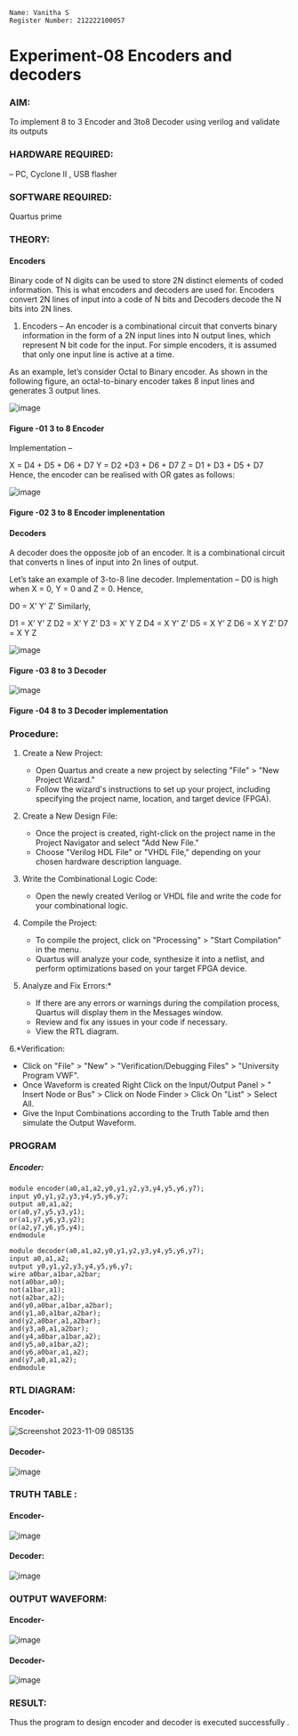 ```
Name: Vanitha S
Register Number: 212222100057
```
# Experiment-08 Encoders and decoders 
### AIM: 
To implement 8 to 3 Encoder and  3to8 Decoder using verilog and validate its outputs
### HARDWARE REQUIRED: 
– PC, Cyclone II , USB flasher
### SOFTWARE REQUIRED:  
Quartus prime
### THEORY:

#### Encoders
Binary code of N digits can be used to store 2N distinct elements of coded information. This is what encoders and decoders are used for. Encoders convert 2N lines of input into a code of N bits and Decoders decode the N bits into 2N lines.

1. Encoders –
An encoder is a combinational circuit that converts binary information in the form of a 2N input lines into N output lines, which represent N bit code for the input. For simple encoders, it is assumed that only one input line is active at a time.

As an example, let’s consider Octal to Binary encoder. As shown in the following figure, an octal-to-binary encoder takes 8 input lines and generates 3 output lines.

![image](https://user-images.githubusercontent.com/36288975/171543588-bc0746df-a173-4b35-989e-5fb7d385fe8a.png)
#### Figure -01 3 to 8 Encoder 


Implementation –

X = D4 + D5 + D6 + D7
Y = D2 +D3 + D6 + D7
Z = D1 + D3 + D5 + D7 
Hence, the encoder can be realised with OR gates as follows:


![image](https://user-images.githubusercontent.com/36288975/171543740-68403b82-aa93-4c98-9343-f32b14885a2e.png)
#### Figure -02 3 to 8 Encoder implenentation 

 #### Decoders 
A decoder does the opposite job of an encoder. It is a combinational circuit that converts n lines of input into 2n lines of output.

Let’s take an example of 3-to-8 line decoder.
Implementation –
D0 is high when X = 0, Y = 0 and Z = 0. Hence,

D0 = X’ Y’ Z’ 
Similarly,

D1 = X’ Y’ Z
D2 = X’ Y Z’
D3 = X’ Y Z
D4 = X Y’ Z’
D5 = X Y’ Z
D6 = X Y Z’
D7 = X Y Z 


![image](https://user-images.githubusercontent.com/36288975/171543978-ee2d0671-2846-40a1-8705-507fd6287a49.png)
#### Figure -03 8 to 3 Decoder 



![image](https://user-images.githubusercontent.com/36288975/171543866-5a6eace6-8683-49d7-9c4f-a7cb30ec3035.png)
#### Figure -04 8 to 3 Decoder implementation 

### Procedure:
1. Create a New Project:
   - Open Quartus and create a new project by selecting "File" > "New Project Wizard."
   - Follow the wizard's instructions to set up your project, including specifying the project name, location, and target device (FPGA).

2. Create a New Design File:
   - Once the project is created, right-click on the project name in the Project Navigator and select "Add New File."
   - Choose "Verilog HDL File" or "VHDL File," depending on your chosen hardware description language.

3. Write the Combinational Logic Code:
   - Open the newly created Verilog or VHDL file and write the code for your combinational logic.
     
4. Compile the Project:
   - To compile the project, click on "Processing" > "Start Compilation" in the menu.
   - Quartus will analyze your code, synthesize it into a netlist, and perform optimizations based on your target FPGA device.

5. Analyze and Fix Errors:*
   - If there are any errors or warnings during the compilation process, Quartus will display them in the Messages window.
   - Review and fix any issues in your code if necessary.
   - View the RTL diagram.

6.*Verification:
   - Click on "File" > "New" > "Verification/Debugging Files" > "University Program VWF".
   - Once Waveform is created Right Click on the Input/Output Panel > " Insert Node or Bus" > Click on Node Finder > Click On "List" > Select All.
   - Give the Input Combinations according to the Truth Table amd then simulate the Output Waveform.



### PROGRAM 
##### Encoder:
```
module encoder(a0,a1,a2,y0,y1,y2,y3,y4,y5,y6,y7);
input y0,y1,y2,y3,y4,y5,y6,y7;
output a0,a1,a2;
or(a0,y7,y5,y3,y1);
or(a1,y7,y6,y3,y2);
or(a2,y7,y6,y5,y4);
endmodule
```
```
module decoder(a0,a1,a2,y0,y1,y2,y3,y4,y5,y6,y7);
input a0,a1,a2;
output y0,y1,y2,y3,y4,y5,y6,y7;
wire a0bar,a1bar,a2bar;
not(a0bar,a0);
not(a1bar,a1);
not(a2bar,a2);
and(y0,a0bar,a1bar,a2bar);
and(y1,a0,a1bar,a2bar);
and(y2,a0bar,a1,a2bar);
and(y3,a0,a1,a2bar);
and(y4,a0bar,a1bar,a2);
and(y5,a0,a1bar,a2);
and(y6,a0bar,a1,a2);
and(y7,a0,a1,a2);
endmodule

```

### RTL DIAGRAM:
#### Encoder-
![Screenshot 2023-11-09 085135](https://github.com/Vanitha-SM/Experiment-08-Encoders-and-decoders-/assets/119557985/91aaa217-95a8-4f94-8101-388c0fe1d27d)
#### Decoder-
![image](https://github.com/Vanitha-SM/Experiment-08-Encoders-and-decoders-/assets/119557985/4c90f4a0-d878-451b-b477-f7833e186af2)






### TRUTH TABLE :
#### Encoder-
![image](https://github.com/Vanitha-SM/Experiment-08-Encoders-and-decoders-/assets/119557985/b79ea793-7269-40c7-b667-f4ec965cd5d8)
#### Decoder:
![image](https://github.com/Vanitha-SM/Experiment-08-Encoders-and-decoders-/assets/119557985/bf5a6369-ab2b-4c83-b91e-84e3c7f6ab22)



### OUTPUT WAVEFORM:
#### Encoder-
![image](https://github.com/Vanitha-SM/Experiment-08-Encoders-and-decoders-/assets/119557985/70bbd264-db31-4168-a6bf-26bab1e57d4e)
#### Decoder-
![image](https://github.com/Vanitha-SM/Experiment-08-Encoders-and-decoders-/assets/119557985/a43617b8-1253-4a69-90ee-778cb8b4dd6b)


### RESULT:
Thus the program to design encoder and decoder is executed successfully .


